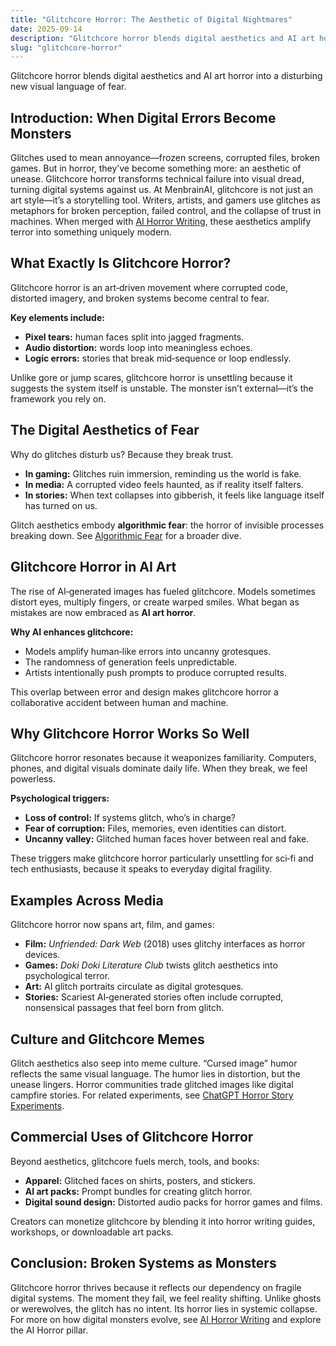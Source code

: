 ```yaml
---
title: "Glitchcore Horror: The Aesthetic of Digital Nightmares"
date: 2025-09-14
description: "Glitchcore horror blends digital aesthetics and AI art horror into a disturbing new visual language of fear."
slug: "glitchcore-horror"
---
```


Glitchcore horror blends digital aesthetics and AI art horror into a disturbing new visual language of fear.

## Introduction: When Digital Errors Become Monsters
Glitches used to mean annoyance—frozen screens, corrupted files, broken games. But in horror, they’ve become something more: an aesthetic of unease. Glitchcore horror transforms technical failure into visual dread, turning digital systems against us.
At MenbrainAI, glitchcore is not just an art style—it’s a storytelling tool. Writers, artists, and gamers use glitches as metaphors for broken perception, failed control, and the collapse of trust in machines. When merged with [AI Horror Writing](/blog/ai-horror-writing/), these aesthetics amplify terror into something uniquely modern.

## What Exactly Is Glitchcore Horror?
Glitchcore horror is an art‑driven movement where corrupted code, distorted imagery, and broken systems become central to fear.

**Key elements include:**  
- **Pixel tears:** human faces split into jagged fragments.  
- **Audio distortion:** words loop into meaningless echoes.  
- **Logic errors:** stories that break mid‑sequence or loop endlessly.  

Unlike gore or jump scares, glitchcore horror is unsettling because it suggests the system itself is unstable. The monster isn’t external—it’s the framework you rely on.

## The Digital Aesthetics of Fear
Why do glitches disturb us? Because they break trust.  
- **In gaming:** Glitches ruin immersion, reminding us the world is fake.  
- **In media:** A corrupted video feels haunted, as if reality itself falters.  
- **In stories:** When text collapses into gibberish, it feels like language itself has turned on us.

Glitch aesthetics embody **algorithmic fear**: the horror of invisible processes breaking down. See [Algorithmic Fear](/algorithmic-fear/) for a broader dive.

## Glitchcore Horror in AI Art
The rise of AI‑generated images has fueled glitchcore. Models sometimes distort eyes, multiply fingers, or create warped smiles. What began as mistakes are now embraced as **AI art horror**.

**Why AI enhances glitchcore:**  
- Models amplify human‑like errors into uncanny grotesques.  
- The randomness of generation feels unpredictable.  
- Artists intentionally push prompts to produce corrupted results.

This overlap between error and design makes glitchcore horror a collaborative accident between human and machine.

## Why Glitchcore Horror Works So Well
Glitchcore horror resonates because it weaponizes familiarity. Computers, phones, and digital visuals dominate daily life. When they break, we feel powerless.

**Psychological triggers:**  
- **Loss of control:** If systems glitch, who’s in charge?  
- **Fear of corruption:** Files, memories, even identities can distort.  
- **Uncanny valley:** Glitched human faces hover between real and fake.

These triggers make glitchcore horror particularly unsettling for sci‑fi and tech enthusiasts, because it speaks to everyday digital fragility.

## Examples Across Media
Glitchcore horror now spans art, film, and games:  
- **Film:** *Unfriended: Dark Web* (2018) uses glitchy interfaces as horror devices.  
- **Games:** *Doki Doki Literature Club* twists glitch aesthetics into psychological terror.  
- **Art:** AI glitch portraits circulate as digital grotesques.  
- **Stories:** Scariest AI‑generated stories often include corrupted, nonsensical passages that feel born from glitch.

## Culture and Glitchcore Memes
Glitch aesthetics also seep into meme culture. “Cursed image” humor reflects the same visual language. The humor lies in distortion, but the unease lingers. Horror communities trade glitched images like digital campfire stories. For related experiments, see [ChatGPT Horror Story Experiments](/blog/chatgpt-horror-story-experiments/).

## Commercial Uses of Glitchcore Horror
Beyond aesthetics, glitchcore fuels merch, tools, and books:  
- **Apparel:** Glitched faces on shirts, posters, and stickers.  
- **AI art packs:** Prompt bundles for creating glitch horror.  
- **Digital sound design:** Distorted audio packs for horror games and films.

Creators can monetize glitchcore by blending it into horror writing guides, workshops, or downloadable art packs.

## Conclusion: Broken Systems as Monsters
Glitchcore horror thrives because it reflects our dependency on fragile digital systems. The moment they fail, we feel reality shifting. Unlike ghosts or werewolves, the glitch has no intent. Its horror lies in systemic collapse. For more on how digital monsters evolve, see [AI Horror Writing](/blog/ai-horror-writing/) and explore the AI Horror pillar.

